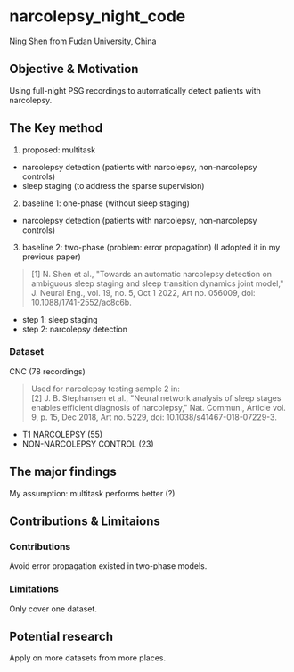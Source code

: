 # narcolepsy_night_code
Ning Shen from Fudan University, China

## Objective & Motivation
Using full-night PSG recordings to automatically detect patients with narcolepsy.

## The Key method
1. proposed: multitask
  - narcolepsy detection (patients with narcolepsy, non-narcolepsy controls)
  - sleep staging (to address the sparse supervision)
2. baseline 1: one-phase (without sleep staging)
  - narcolepsy detection (patients with narcolepsy, non-narcolepsy controls)
3. baseline 2: two-phase (problem: error propagation) (I adopted it in my previous paper)
> [1]	N. Shen et al., "Towards an automatic narcolepsy detection on ambiguous sleep staging and sleep transition dynamics joint model," J. Neural Eng., vol. 19, no. 5, Oct 1 2022, Art no. 056009, doi: 10.1088/1741-2552/ac8c6b.
  - step 1: sleep staging
  - step 2: narcolepsy detection

### Dataset
CNC (78 recordings)
> Used for narcolepsy testing sample 2 in: <br>
> [2]	J. B. Stephansen et al., "Neural network analysis of sleep stages enables efficient diagnosis of narcolepsy," Nat. Commun., Article vol. 9, p. 15, Dec 2018, Art no. 5229, doi: 10.1038/s41467-018-07229-3.
- T1 NARCOLEPSY (55)
- NON-NARCOLEPSY CONTROL (23)
	
## The major findings
My assumption: multitask performs better (?)

## Contributions & Limitaions
### Contributions
Avoid error propagation existed in two-phase models.

### Limitations
Only cover one dataset.

## Potential research
Apply on more datasets from more places.
